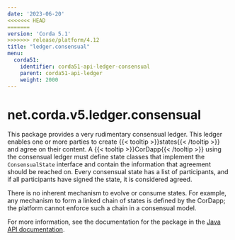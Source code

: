 ```yaml
---
date: '2023-06-20'
<<<<<<< HEAD
=======
version: 'Corda 5.1'
>>>>>>> release/platform/4.12
title: "ledger.consensual"
menu:
  corda51:
    identifier: corda51-api-ledger-consensual
    parent: corda51-api-ledger
    weight: 2000
---
```

# net.corda.v5.ledger.consensual

This package provides a very rudimentary consensual ledger. This ledger enables one or more parties to create {{< tooltip >}}states{{< /tooltip >}} and agree on their content.
A {{< tooltip >}}CorDapp{{< /tooltip >}} using the consensual ledger must define state classes that implement the `ConsensualState` interface and contain the information that
agreement should be reached on.
Every consensual state has a list of participants, and if all participants have signed the state, it is considered agreed.

There is no inherent mechanism to evolve or consume states. For example, any mechanism to form a linked chain of states is defined by the CorDapp; the platform cannot enforce such a chain in a consensual model.

For more information, see the documentation for the package in the <a href="/en/api-ref/corda/{{<version-num>}}/net/corda/v5/ledger/consensual/package-summary.html" target=" blank">Java API documentation</a>.

